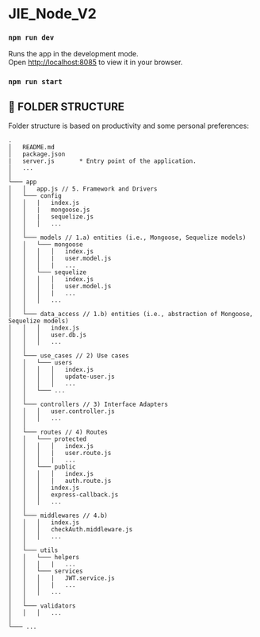 # JIE_Node_V2

### `npm run dev`

Runs the app in the development mode.\
Open [http://localhost:8085](http://localhost:8085) to view it in your browser.

### `npm run start`

## 📂 FOLDER STRUCTURE

Folder structure is based on productivity and some personal preferences:
```text
.
│   README.md
│   package.json  
|   server.js       * Entry point of the application.
│   ...   
│
└─── app
│   │   app.js // 5. Framework and Drivers
│   └─── config
│   │   |   index.js 
│   │   |   mongoose.js 
│   │   |   sequelize.js 
│   │   │   ...
│   │
│   └─── models // 1.a) entities (i.e., Mongoose, Sequelize models)
│   │   └─── mongoose
│   │   │   │   index.js
│   │   │   |   user.model.js
│   │   │   |   ...
│   │   └─── sequelize
│   │   │   │   index.js
│   │   │   |   user.model.js
│   │   │   |   ...
│   │   │   ...
│   │
│   └─── data_access // 1.b) entities (i.e., abstraction of Mongoose, Sequelize models)
│   │   │   index.js
│   │   │   user.db.js
│   │   │   ...
│   │
│   └─── use_cases // 2) Use cases
│   │   └─── users
│   │   │   │   index.js
│   │   │   │   update-user.js
│   │   │   │   ...
│   │   └─── ...
│   │
│   └─── controllers // 3) Interface Adapters
│   │   │   user.controller.js
│   │   │   ...
│   │
│   └─── routes // 4) Routes
│   │   └─── protected
│   │   │   │   index.js
│   │   │   |   user.route.js
│   │   │   |   ...
│   │   └─── public
│   │   │   │   index.js
│   │   │   |   auth.route.js
│   │   │   index.js
│   │   │   express-callback.js
│   │   │   ...
│   │
│   └─── middlewares // 4.b)
│   │   │   index.js
│   │   │   checkAuth.middleware.js
│   │   │   ...
│   │
│   └─── utils
│   │   └─── helpers
│   │   │   |   ...
│   │   └─── services
│   │   │   |   JWT.service.js
│   │   │   |   ...
│   │   │   ...
│   │
│   └─── validators
│   │   │   ...
│   
└─── ...
```
